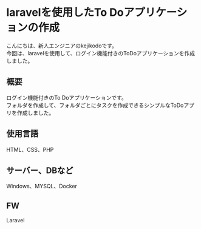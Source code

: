 # laravelを使用したTo Doアプリケーションの作成
こんにちは、新人エンジニアのkejikodoです。           
今回は、laravelを使用して、ログイン機能付きのToDoアプリケーションを作成しました。

## 概要
ログイン機能付きのTo Doアプリケーションです。      
フォルダを作成して、フォルダごとにタスクを作成できるシンプルなToDoアプリを作成しました。

## 使用言語
HTML、CSS、PHP

## サーバー、DBなど
Windows、MYSQL、Docker

## FW
Laravel

